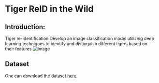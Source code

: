 # Tiger ReID in the Wild

## Introduction:

Tiger re-identification Develop an image classification model utilizing deep learning techniques to identify and distinguish different tigers based on their features
![image](![image](https://github.com/user-attachments/assets/d1b7ad82-bf8f-417d-b3e7-9a4455810926)
)

## Dataset 
One can download the dataset [here](https://www.kaggle.com/datasets/quadeer15sh/amur-tiger-reidentification/data).




